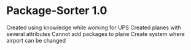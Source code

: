 # Package-Sorter 1.0
Created using knowledge while working for UPS
Created planes with several attributes
Cannot add packages to plane
Create system where airport can be changed
